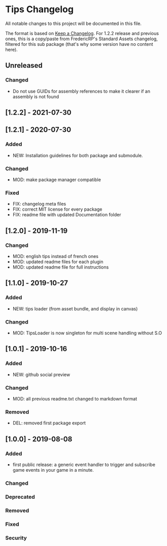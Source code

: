# Tips Changelog
All notable changes to this project will be documented in this file.

The format is based on [Keep a Changelog](https://keepachangelog.com/en/1.0.0/).
For 1.2.2 release and previous ones, this is a copy/paste from FredericRP's Standard Assets changelog, filtered for this sub package (that's why some version have no content here).

## Unreleased

### Changed
- Do not use GUIDs for assembly references to make it clearer if an assembly is not found

## [1.2.2] - 2021-07-30

## [1.2.1] - 2020-07-30

### Added
- NEW: Installation guidelines for both package and submodule.

### Changed
- MOD: make package manager compatible

### Fixed
- FIX: changelog meta files
- FIX: correct MIT license for every package
- FIX: readme file with updated Documentation folder

## [1.2.0] - 2019-11-19

### Changed
- MOD: english tips instead of french ones
- MOD: updated readme files for each plugin
- MOD: updated readme file for full instructions

## [1.1.0] - 2019-10-27

### Added
- NEW: tips loader (from asset bundle, and display in canvas)

### Changed
- MOD: TipsLoader is now  singleton for multi scene handling without S.O

## [1.0.1] - 2019-10-16

### Added
- NEW: github social preview

### Changed
- MOD: all previous readme.txt changed to markdown format

### Removed
- DEL: removed first package export

## [1.0.0] - 2019-08-08

### Added
- first public release: a generic event handler to trigger and subscribe game events in your game in a minute.

### Changed

### Deprecated

### Removed

### Fixed

### Security
